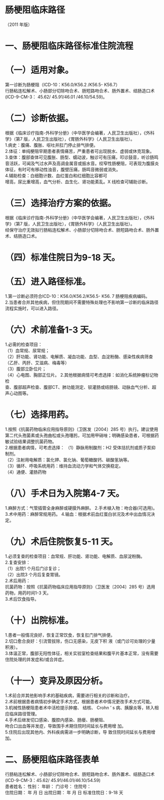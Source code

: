 # 肠梗阻临床路径  
（2011 年版）  
# 一、肠梗阻临床路径标准住院流程  
# （一）适用对象。  
第一诊断为肠梗阻（ICD-10：K56.0/K56.2 /K56.5- K56.7）  
行肠粘连松解术、小肠部分切除吻合术、肠短路吻合术、肠外置术、结肠造口术(ICD-9-CM-3： 45.62/ 45.91/46.01 /46.10/54.59)。  
# （二）诊断依据。  
根据《临床诊疗指南-外科学分册》（中华医学会编著，人民卫生出版社），《外科学》（第7 版，人民卫生出版社），《胃肠外科学》（人民卫生出版社）。  
1.病史：腹痛、腹胀、呕吐并肛门停止排气排便。  
2.体征：单纯梗阻早期患者表情痛苦，严重患者可出现脱水、虚弱或休克现象。  
3.查体：腹部查体可见腹胀、肠型、蠕动波，触诊可有压痛，叩诊鼓音，听诊肠鸣音活跃，可闻及气过水声及高调金属音或振水音。绞窄性肠梗阻，可表现为腹膜炎体征，有时可有移动性浊音，腹壁压痛，肠鸣音微弱或消失。  
4.辅助检查：白细胞计数、血红蛋白和红细胞比容都可  
增高，尿比重增高，血气分析、血生化、肾功能紊乱。X 线检查可辅助诊断。  
# （三）选择治疗方案的依据。  
根据《临床诊疗指南-外科学分册》（中华医学会编著，人民卫生出版社），《外科学》（第7 版，人民卫生出版社），《胃肠外科学》（人民卫生出版社）。  
经保守治疗无效拟行肠粘连松解术、小肠部分切除吻合术、肠短路吻合术、肠外置术、结肠造口术。  
# （四）标准住院日为9-18 天。  
# （五）进入路径标准。  
1.第一诊断必须符合ICD-10：K56.0/K56.2/K56.5- K56. 7 肠梗阻疾病编码。  
2.当患者合并其他疾病，但住院期间不需要特殊处理也不影响第一诊断的临床路径流程实施时，可以进入路径。  
# （六）术前准备1-3 天。  
1.必需的检查项目：  
（1）血常规、尿常规；  
（2）肝功能、肾功能、电解质、凝血功能、血型、血淀粉酶、感染性疾病筛查（乙肝、丙肝、艾滋病、梅毒等）  
（3）腹部立卧位片；  
（4）心电图、胸部正位片。 2.其他根据病情可考虑选择：如消化系统肿瘤标记物检  
查、腹部超声检查、腹部CT、肺功能测定、钡灌肠或结肠镜、动脉血气分析、超声心动图等。  
# （七）选择用药。  
1.按照《抗菌药物临床应用指导原则》（卫医发〔2004〕285 号）执行。建议使用第二代头孢菌素或头孢曲松或头孢噻肟，可加用甲硝唑；明确感染患者，可根据药敏试验结果调整抗菌药物。  
2.根据患者病情，可考虑选择： （1）静脉用制酸剂：H2 受体拮抗剂或质子泵抑制剂。  
（2）注射用电解质：氯化钾、氯化钠、葡萄糖酸钙、碳酸氢钠等。  
（3）循环、呼吸系统用药：维持血流动力学和气体交换稳定。  
（4）通便、灌肠药物  
# （八）手术日为入院第4-7 天。  
1.麻醉方式：气管插管全身麻醉或硬膜外麻醉。   2.手术植入物：吻合器(可选用)。 3.术中用药：麻醉常规用药。 4.输血：根据术前血红蛋白状况及术中出血情况决定。  
# （九）术后住院恢复5-11 天。  
1.必须复查的检查项目：血常规、肝功能、肾功能、电解质、血尿淀粉酶。  
2.复查安排：  
（1）出院1 个月后门诊复诊；  
（2）出院3 个月后复查胃镜。  
2.术后用药：  
抗菌药物：按照《抗菌药物临床应用指导原则》（卫医发〔2004〕285 号）选用药物，用药时间1-3 天。  
3.术后饮食指导。  
# （十）出院标准。  
1.患者一般情况良好，恢复正常饮食，恢复肛门排气排便。  
2.切口愈合良好：引流管拔除，伤口无感染，无皮下积 液（或门诊可处理的少量积液）。  
3.体温正常，腹部无阳性体征，相关实验室检查结果和腹平片基本正常，没有需要住院处理的并发症和/或合并症。  
# （十一）变异及原因分析。  
1.术前合并其他影响手术的基础疾病，需要进行相关的诊断和治疗。  
2.术前根据患者病情初步确定手术方式，根据患者术中情况更改手术方式可能。  
3.机械性肠梗阻患者术中活检提示肿瘤、 结核、 Crohn ’ s 病、胰腺炎等，转入相应临床路径管理。  
4.手术后继发切口感染、腹腔内感染、肠瘘、肠梗阻、  
吻合口出血等并发症，导致围手术期住院时间延长与费用增 加。  
5.住院后出现其他内、外科疾病需进一步明确诊断，导 致住院时间延长与费用增加。  
# 二、肠梗阻临床路径表单  
行肠粘连松解术、小肠部分切除吻合术、肠短路吻合术、肠外置术、结肠造口术(ICD-9-CM-3：45.62/ 45.91/46.01/46.10/54.59)  
患者姓名：       性别：    年龄：    门诊号：        住院号：  
住院日期：    年  月  日     出院日期：    年  月  日   标准住院日：9-18 天  
